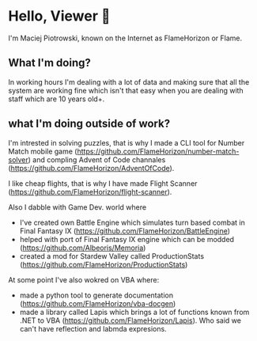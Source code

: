 # Hello, Viewer 👋

I'm Maciej Piotrowski, known on the Internet as FlameHorizon or Flame.

## What I'm doing?

In working hours I'm dealing with a lot of data and making sure that all the system are working fine which isn't that easy when you are dealing with staff which are 10 years old+.

## what I'm doing outside of work?

I'm intrested in solving puzzles, that is why I made a CLI tool for Number Match mobile game (https://github.com/FlameHorizon/number-match-solver) and compling Advent of Code channales (https://github.com/FlameHorizon/AdventOfCode). 

I like cheap flights, that is why I have made Flight Scanner (https://github.com/FlameHorizon/flight-scanner).

Also I dabble with Game Dev. world where 
- I've created own Battle Engine which simulates turn based combat in Final Fantasy IX (https://github.com/FlameHorizon/BattleEngine)
- helped with port of Final Fantasy IX engine which can be modded (https://github.com/Albeoris/Memoria)
- created a mod for Stardew Valley called ProductionStats (https://github.com/FlameHorizon/ProductionStats)

At some point I've also wokred on VBA where:
- made a python tool to generate documentation (https://github.com/FlameHorizon/vba-docgen)
- made a library called Lapis which brings a lot of functions known from .NET to VBA (https://github.com/FlameHorizon/Lapis). Who said we can't have reflection and labmda expresions.
